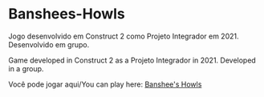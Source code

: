 # Banshees-Howls
 Jogo desenvolvido em Construct 2 como Projeto Integrador em 2021.
 Desenvolvido em grupo.

 Game developed in Construct 2 as a Projeto Integrador in 2021.
 Developed in a group.

 Você pode jogar aqui/You can play here: [Banshee's Howls](https://plsmendonca.github.io/Banshee-s-Howls)
